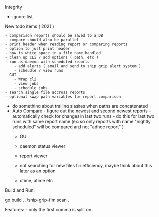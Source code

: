 Integrity


- ignore list

New todo items ( 2021 )

    - comparison reports should be saved to a DB 
    - compare should also be parallel
	- print header when reading report or comparing reports
	- option to just print header
	- how is white space in a file name handled
	- clean up CLi / add options ( path, etc )
	- run as daemon with scheduled reports
		- add alerts ( email and send to ship grip alert system )
		- scheudle / view runs
	- GUI
		- Wrap cli
		- view jobs
		- schedule jobs
	- search single file accross reports
	- optional swap path variables for report comparison





   - do something about trailing slashes when paths are concatenated
   - Auto Compare
	     - figure out the newest and second newest reports
	     - automatically check for changes in last two runs
			 - do this for last two runs with same report name
			    (ex: so only reports with name "nightly scheduled" will be compared and not "adhoc report" )
	 - GUI
	 - daemon status viewer
	 - report viewer

	 - not searching for new files for efficiency,
	 				maybe think about this later as an option

	 - ctime, atime etc
	 

Build and Run:

 go build .
 ./ship-grip-fim scan .


Features:
	- only the first comma is split on

